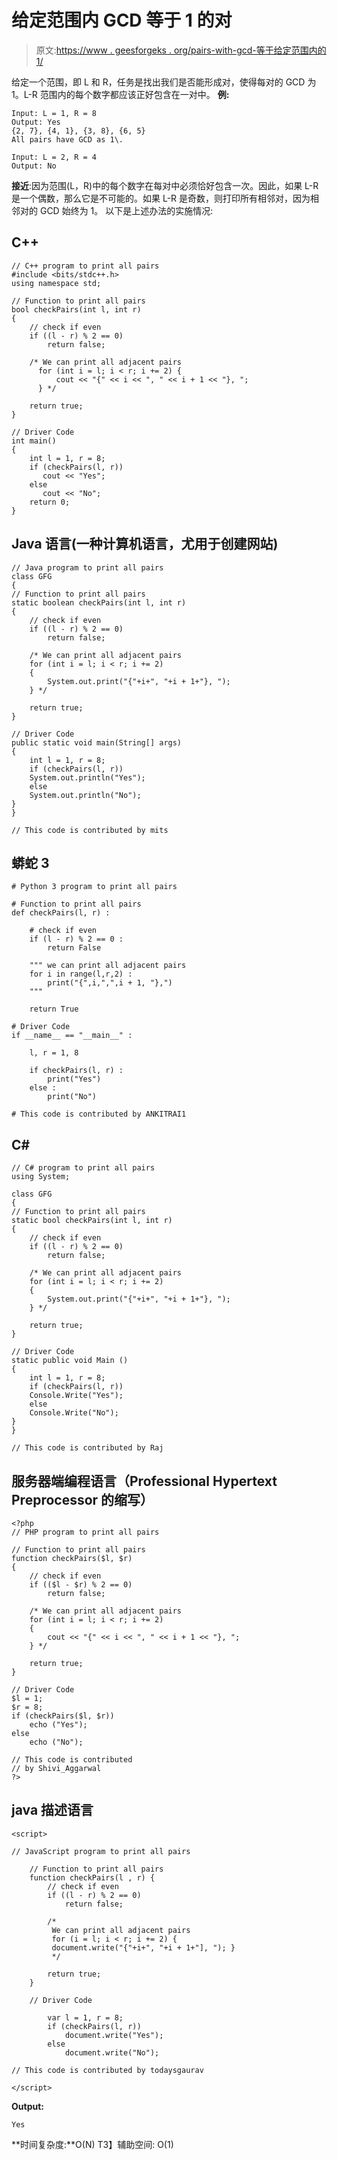 # 给定范围内 GCD 等于 1 的对

> 原文:[https://www . geesforgeks . org/pairs-with-gcd-等于给定范围内的 1/](https://www.geeksforgeeks.org/pairs-with-gcd-equal-to-one-in-the-given-range/)

给定一个范围，即 L 和 R，任务是找出我们是否能形成对，使得每对的 GCD 为 1。L-R 范围内的每个数字都应该正好包含在一对中。
**例:**

```
Input: L = 1, R = 8
Output: Yes
{2, 7}, {4, 1}, {3, 8}, {6, 5}
All pairs have GCD as 1\. 

Input: L = 2, R = 4
Output: No
```

**接近**:因为范围(L，R)中的每个数字在每对中必须恰好包含一次。因此，如果 L-R 是一个偶数，那么它是不可能的。如果 L-R 是奇数，则打印所有相邻对，因为相邻对的 GCD 始终为 1。
以下是上述办法的实施情况:

## C++

```
// C++ program to print all pairs
#include <bits/stdc++.h>
using namespace std;

// Function to print all pairs
bool checkPairs(int l, int r)
{
    // check if even
    if ((l - r) % 2 == 0)
        return false;

    /* We can print all adjacent pairs
      for (int i = l; i < r; i += 2) {
          cout << "{" << i << ", " << i + 1 << "}, ";
      } */

    return true;
}

// Driver Code
int main()
{
    int l = 1, r = 8;
    if (checkPairs(l, r))
       cout << "Yes";
    else
       cout << "No";
    return 0;
}
```

## Java 语言(一种计算机语言，尤用于创建网站)

```
// Java program to print all pairs
class GFG
{
// Function to print all pairs
static boolean checkPairs(int l, int r)
{
    // check if even
    if ((l - r) % 2 == 0)
        return false;

    /* We can print all adjacent pairs
    for (int i = l; i < r; i += 2)
    {
        System.out.print("{"+i+", "+i + 1+"}, ");
    } */

    return true;
}

// Driver Code
public static void main(String[] args)
{
    int l = 1, r = 8;
    if (checkPairs(l, r))
    System.out.println("Yes");
    else
    System.out.println("No");
}
}

// This code is contributed by mits
```

## 蟒蛇 3

```
# Python 3 program to print all pairs

# Function to print all pairs
def checkPairs(l, r) :

    # check if even
    if (l - r) % 2 == 0 :
        return False

    """ we can print all adjacent pairs
    for i in range(l,r,2) :
        print("{",i,",",i + 1, "},")
    """

    return True

# Driver Code
if __name__ == "__main__" :

    l, r = 1, 8

    if checkPairs(l, r) :
        print("Yes")
    else :
        print("No")

# This code is contributed by ANKITRAI1
```

## C#

```
// C# program to print all pairs
using System;

class GFG
{
// Function to print all pairs
static bool checkPairs(int l, int r)
{
    // check if even
    if ((l - r) % 2 == 0)
        return false;

    /* We can print all adjacent pairs
    for (int i = l; i < r; i += 2)
    {
        System.out.print("{"+i+", "+i + 1+"}, ");
    } */

    return true;
}

// Driver Code
static public void Main ()
{
    int l = 1, r = 8;
    if (checkPairs(l, r))
    Console.Write("Yes");
    else
    Console.Write("No");
}
}

// This code is contributed by Raj
```

## 服务器端编程语言（Professional Hypertext Preprocessor 的缩写）

```
<?php
// PHP program to print all pairs

// Function to print all pairs
function checkPairs($l, $r)
{
    // check if even
    if (($l - $r) % 2 == 0)
        return false;

    /* We can print all adjacent pairs
    for (int i = l; i < r; i += 2)
    {
        cout << "{" << i << ", " << i + 1 << "}, ";
    } */

    return true;
}

// Driver Code
$l = 1;
$r = 8;
if (checkPairs($l, $r))
    echo ("Yes");
else
    echo ("No");

// This code is contributed
// by Shivi_Aggarwal
?>
```

## java 描述语言

```
<script>

// JavaScript program to print all pairs

    // Function to print all pairs
    function checkPairs(l , r) {
        // check if even
        if ((l - r) % 2 == 0)
            return false;

        /*
         We can print all adjacent pairs
         for (i = l; i < r; i += 2) {
         document.write("{"+i+", "+i + 1+"], "); }
         */

        return true;
    }

    // Driver Code

        var l = 1, r = 8;
        if (checkPairs(l, r))
            document.write("Yes");
        else
            document.write("No");

// This code is contributed by todaysgaurav

</script>
```

**Output:** 

```
Yes
```

**时间复杂度:**O(N)
T3】辅助空间: O(1)